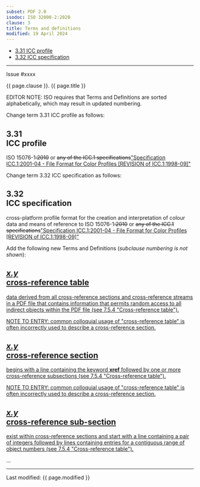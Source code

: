 ```yaml
---
subset: PDF 2.0
isodoc: ISO 32000-2:2020
clause: 3
title: Terms and definitions
modified: 19 April 2024
---
```


<ul class="noprint">
 <li><a href="#H3.31">3.31 ICC profile</a>
 </li>
 <li><a href="#H3.32">3.32 ICC specification</a>
 </li>
</ul>
<hr>

<link rel="stylesheet" href="../assets/iso-style.css">
<div class="isostyle">
<div class="fixedpopup" id="issuelink">
    Issue #xxxx
</div>

<p class="fake-h1">{{ page.clause }}. {{ page.title }}</p>

<p class="editornote">EDITOR NOTE: ISO requires that Terms and Definitions are sorted alphabetically, which may result in updated numbering.
</p>

<p class="location">Change term 3.31 ICC profile as follows:</p>

<h2 id="H3.31">3.31<br/>ICC profile</h2>
<p>
ISO 15076-1<del onMouseEnter="mouseEnter(this)" data-issue="181" data-iso="approved">:2010</del> or <del onMouseEnter="mouseEnter(this)" data-issue="181" data-iso="approved">any of the ICC.1 specifications</del><ins onMouseEnter="mouseEnter(this)" data-issue="181" data-iso="approved">"Specification ICC.1:2001-04 - File Format for Color Profiles [REVISION of ICC.1:1998-09]"</ins>
</p>

<p class="location">Change term 3.32 ICC specification as follows:</p>

<h2 id="H3.32">3.32<br/>ICC specification</h2>
<p>
cross-platform profile format for the creation and interpretation of colour data and means of reference to ISO 15076-1<del onMouseEnter="mouseEnter(this)" data-issue="181" data-iso="approved">:2010</del> or <del onMouseEnter="mouseEnter(this)" data-issue="181" data-iso="approved">any of the ICC.1 specifications</del><ins onMouseEnter="mouseEnter(this)" data-issue="181" data-iso="approved">"Specification ICC.1:2001-04 - File Format for Color Profiles [REVISION of ICC.1:1998-09]"</ins>
</p>

<p class="location">Add the following new Terms and Definitions (<i>subclause numbering is not shown</i>):</p>

<h2><ins onMouseEnter="mouseEnter(this)" data-issue="149"><i>x.y</i><br/>cross-reference table</ins></h2>
<p>
<ins onMouseEnter="mouseEnter(this)" data-issue="149">data derived from all cross-reference sections and cross-reference streams in a PDF file that contains information that permits random access to all indirect objects within the PDF file (see 7.5.4 "Cross-reference table").</ins>
</p>
<p class="hangingindent"><ins onMouseEnter="mouseEnter(this)" data-issue="149">NOTE TO ENTRY: common colloquial usage of "cross-reference table" is often incorrectly used to describe a cross-reference section.</ins></p>

<h2><ins onMouseEnter="mouseEnter(this)" data-issue="149"><i>x.y</i><br/>cross-reference section</ins></h2>
<p>
<ins onMouseEnter="mouseEnter(this)" data-issue="149">begins with a line containing the keyword <b>xref</b> followed by one or more cross-reference subsections (see 7.5.4 "Cross-reference table").</ins>
</p>
<p class="hangingindent"><ins onMouseEnter="mouseEnter(this)" data-issue="149">NOTE TO ENTRY: common colloquial usage of "cross-reference table" is often incorrectly used to describe a cross-reference section.</ins></p>

<h2><ins onMouseEnter="mouseEnter(this)" data-issue="149"><i>x.y</i><br/>cross-reference sub-section</ins></h2>
<p>
<ins onMouseEnter="mouseEnter(this)" data-issue="149">exist within cross-reference sections and start with a line containing a pair of integers followed by lines containing entries for a contiguous range of object numbers (see 7.5.4 "Cross-reference table").</ins>
</p>

<p>...</p>

</div>


<hr>
<p class="footnote">Last modified: {{ page.modified }}</p>

